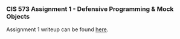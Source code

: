 ### CIS 573 Assignment 1 - Defensive Programming & Mock Objects

Assignment 1 writeup can be found [here](https://docs.google.com/document/d/1q7uoquC6QbQhGYZtt-vM_Y9zvNr9TXClhIGNpPiZfoM/edit).